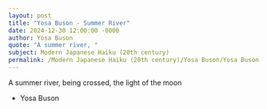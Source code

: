 ```yaml
---
layout: post
title: "Yosa Buson - Summer River"
date: 2024-12-30 12:00:00 -0000
author: Yosa Buson
quote: "A summer river, "
subject: Modern Japanese Haiku (20th century)
permalink: /Modern Japanese Haiku (20th century)/Yosa Buson/Yosa Buson - Summer River
---
```


A summer river, 
being crossed, 
the light of the moon


- Yosa Buson
